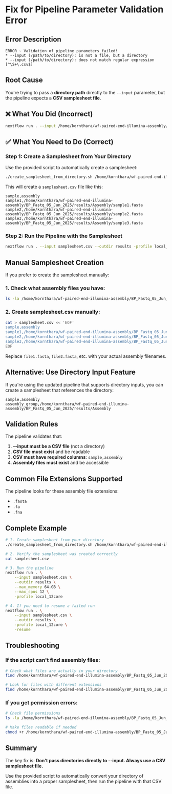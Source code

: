 # Fix for Pipeline Parameter Validation Error

## Error Description

```
ERROR ~ Validation of pipeline parameters failed!
* --input (/path/to/directory): is not a file, but a directory
* --input (/path/to/directory): does not match regular expression [^\S+\.csv$]
```

## Root Cause

You're trying to pass a **directory path** directly to the `--input` parameter, but the pipeline expects a **CSV samplesheet file**.

## ❌ What You Did (Incorrect)

```bash
nextflow run . --input /home/kornthara/wf-paired-end-illumina-assembly/BP_Fastq_05_Jun_2025/results/Assembly
```

## ✅ What You Need to Do (Correct)

### Step 1: Create a Samplesheet from Your Directory

Use the provided script to automatically create a samplesheet:

```bash
./create_samplesheet_from_directory.sh /home/kornthara/wf-paired-end-illumina-assembly/BP_Fastq_05_Jun_2025/results/Assembly
```

This will create a `samplesheet.csv` file like this:

```csv
sample,assembly
sample1,/home/kornthara/wf-paired-end-illumina-assembly/BP_Fastq_05_Jun_2025/results/Assembly/sample1.fasta
sample2,/home/kornthara/wf-paired-end-illumina-assembly/BP_Fastq_05_Jun_2025/results/Assembly/sample2.fasta
sample3,/home/kornthara/wf-paired-end-illumina-assembly/BP_Fastq_05_Jun_2025/results/Assembly/sample3.fasta
```

### Step 2: Run the Pipeline with the Samplesheet

```bash
nextflow run . --input samplesheet.csv --outdir results -profile local_12core
```

## Manual Samplesheet Creation

If you prefer to create the samplesheet manually:

### 1. Check what assembly files you have:

```bash
ls -la /home/kornthara/wf-paired-end-illumina-assembly/BP_Fastq_05_Jun_2025/results/Assembly/
```

### 2. Create samplesheet.csv manually:

```bash
cat > samplesheet.csv << 'EOF'
sample,assembly
sample1,/home/kornthara/wf-paired-end-illumina-assembly/BP_Fastq_05_Jun_2025/results/Assembly/file1.fasta
sample2,/home/kornthara/wf-paired-end-illumina-assembly/BP_Fastq_05_Jun_2025/results/Assembly/file2.fasta
sample3,/home/kornthara/wf-paired-end-illumina-assembly/BP_Fastq_05_Jun_2025/results/Assembly/file3.fasta
EOF
```

Replace `file1.fasta`, `file2.fasta`, etc. with your actual assembly filenames.

## Alternative: Use Directory Input Feature

If you're using the updated pipeline that supports directory inputs, you can create a samplesheet that references the directory:

```csv
sample,assembly
assembly_group,/home/kornthara/wf-paired-end-illumina-assembly/BP_Fastq_05_Jun_2025/results/Assembly
```

## Validation Rules

The pipeline validates that:

1. **--input must be a CSV file** (not a directory)
2. **CSV file must exist** and be readable
3. **CSV must have required columns**: `sample,assembly`
4. **Assembly files must exist** and be accessible

## Common File Extensions Supported

The pipeline looks for these assembly file extensions:
- `.fasta`
- `.fa` 
- `.fna`

## Complete Example

```bash
# 1. Create samplesheet from your directory
./create_samplesheet_from_directory.sh /home/kornthara/wf-paired-end-illumina-assembly/BP_Fastq_05_Jun_2025/results/Assembly

# 2. Verify the samplesheet was created correctly
cat samplesheet.csv

# 3. Run the pipeline
nextflow run . \
    --input samplesheet.csv \
    --outdir results \
    --max_memory 64.GB \
    --max_cpus 12 \
    -profile local_12core

# 4. If you need to resume a failed run
nextflow run . \
    --input samplesheet.csv \
    --outdir results \
    -profile local_12core \
    -resume
```

## Troubleshooting

### If the script can't find assembly files:

```bash
# Check what files are actually in your directory
find /home/kornthara/wf-paired-end-illumina-assembly/BP_Fastq_05_Jun_2025/results/Assembly -type f -name "*"

# Look for files with different extensions
find /home/kornthara/wf-paired-end-illumina-assembly/BP_Fastq_05_Jun_2025/results/Assembly -type f \( -name "*.fasta" -o -name "*.fa" -o -name "*.fna" -o -name "*.fas" \)
```

### If you get permission errors:

```bash
# Check file permissions
ls -la /home/kornthara/wf-paired-end-illumina-assembly/BP_Fastq_05_Jun_2025/results/Assembly/

# Make files readable if needed
chmod +r /home/kornthara/wf-paired-end-illumina-assembly/BP_Fastq_05_Jun_2025/results/Assembly/*
```

## Summary

The key fix is: **Don't pass directories directly to --input. Always use a CSV samplesheet file.**

Use the provided script to automatically convert your directory of assemblies into a proper samplesheet, then run the pipeline with that CSV file.